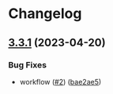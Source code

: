 # Changelog

## [3.3.1](https://github.com/troyeagle/alipay-sdk-nodejs-all/compare/v3.3.0...v3.3.1) (2023-04-20)


### Bug Fixes

* workflow ([#2](https://github.com/troyeagle/alipay-sdk-nodejs-all/issues/2)) ([bae2ae5](https://github.com/troyeagle/alipay-sdk-nodejs-all/commit/bae2ae5b5aa59a4c1ff61951bf90242c66d5985f))
